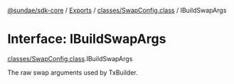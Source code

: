 [@sundae/sdk-core](../README.md) / [Exports](../modules.md) / [classes/SwapConfig.class](../modules/classes_SwapConfig_class.md) / IBuildSwapArgs

# Interface: IBuildSwapArgs

[classes/SwapConfig.class](../modules/classes_SwapConfig_class.md).IBuildSwapArgs

The raw swap arguments used by TxBuilder.
